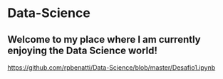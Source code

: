 # Data-Science

## Welcome to my place where I am currently enjoying the Data Science world!

https://github.com/rpbenatti/Data-Science/blob/master/Desafio1.ipynb

